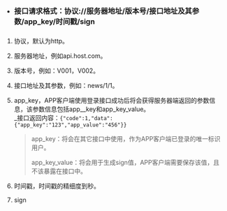 * ### 接口请求格式：协议://服务器地址/版本号/接口地址及其参数/app\_key/时间戳/sign

### 

1. 协议，默认为http。

2. 服务器地址，例如api.host.com。

3. 版本号，例如：V001，V002。

4. 接口地址及其参数，例如：news/1/1。

5. app\_key，APP客户端使用登录接口成功后将会获得服务器端返回的参数信息，该参数信息包括app\__key和app\_key\_value。          
   _接口返回内容：`{"code":1,"data":{"app_key":"123","app_value":"456"}}`

   > app\_key：将会在其它接口中使用，作为APP客户端已登录的唯一标识用户。
   >
   > app\_key\_value：将会用于生成sign值，APP客户端需要保存该值，且不该暴露在接口中。

6. 时间戳，时间戳的精细度到秒。

7. sign



